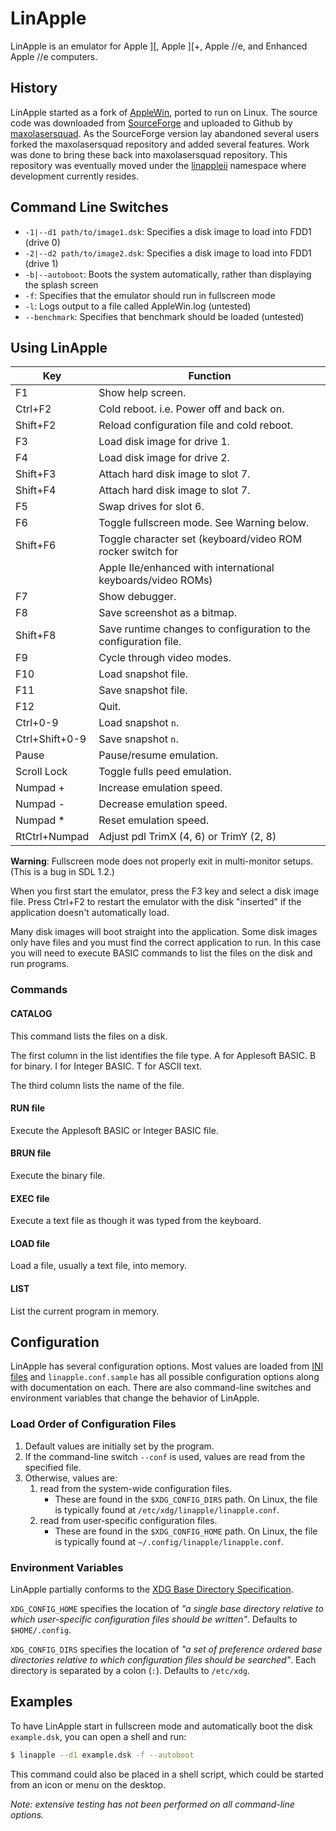 # LinApple

LinApple is an emulator for Apple ][, Apple ][+, Apple //e, and Enhanced Apple //e computers.

## History

LinApple started as a fork of [AppleWin](https://github.com/AppleWin/AppleWin), ported to run on Linux. The source code
was downloaded from [SourceForge](http://linapple.sourceforge.net/) and uploaded to Github by
[maxolasersquad](https://github.com/maxolasersquad). As the SourceForge version lay abandoned several users forked the
maxolasersquad repository and added several features. Work was done to bring these back into maxolasersquad repository.
This repository was eventually moved under the [linappleii](https://github.com/linappleii) namespace where development
currently resides.

## Command Line Switches

* `-1|--d1 path/to/image1.dsk`: Specifies a disk image to load into FDD1 (drive 0)
* `-2|--d2 path/to/image2.dsk`: Specifies a disk image to load into FDD1 (drive 1)
* `-b|--autoboot`: Boots the system automatically, rather than displaying the splash screen
* `-f`: Specifies that the emulator should run in fullscreen mode
* `-l`: Logs output to a file called AppleWin.log (untested)
* `--benchmark`: Specifies that benchmark should be loaded (untested)

## Using LinApple

| Key            | Function                                                         |
| -------------- | -----------------------------------------------------------------|
| F1             | Show help screen.                                                |
| Ctrl+F2        | Cold reboot. i.e. Power off and back on.                         |
| Shift+F2       | Reload configuration file and cold reboot.                       |
| F3             | Load disk image for drive 1.                                     |
| F4             | Load disk image for drive 2.                                     |
| Shift+F3       | Attach hard disk image to slot 7.                                |
| Shift+F4       | Attach hard disk image to slot 7.                                |
| F5             | Swap drives for slot 6.                                          |
| F6             | Toggle fullscreen mode.  See Warning below.                      |
| Shift+F6       | Toggle character set (keyboard/video ROM rocker switch for       |
|                | Apple IIe/enhanced with international keyboards/video ROMs)      |
| F7             | Show debugger.                                                   |
| F8             | Save screenshot as a bitmap.                                     |
| Shift+F8       | Save runtime changes to configuration to the configuration file. |
| F9             | Cycle through video modes.                                       |
| F10            | Load snapshot file.                                              |
| F11            | Save snapshot file.                                              |
| F12            | Quit.                                                            |
| Ctrl+0-9       | Load snapshot `n`.                                               |
| Ctrl+Shift+0-9 | Save snapshot `n`.                                               |
| Pause          | Pause/resume emulation.                                          |
| Scroll Lock    | Toggle fulls peed emulation.                                     |
| Numpad +       | Increase emulation speed.                                        |
| Numpad -       | Decrease emulation speed.                                        |
| Numpad *       | Reset emulation speed.                                           |
| RtCtrl+Numpad  | Adjust pdl TrimX (4, 6) or TrimY (2, 8)                          |

**Warning**: Fullscreen mode does not properly exit in multi-monitor setups.  (This is a bug in SDL 1.2.)

When you first start the emulator, press the F3 key and select a disk image file. Press Ctrl+F2 to restart the emulator
with the disk "inserted" if the application doesn't automatically load.

Many disk images will boot straight into the application. Some disk images only have files and you must find the correct
application to run. In this case you will need to execute BASIC commands to list the files on the disk and run programs.

### Commands

#### CATALOG

This command lists the files on a disk.

The first column in the list identifies the file type. A for Applesoft BASIC. B for binary. I for Integer BASIC. T for
ASCII text.

The third column lists the name of the file.

#### RUN file

Execute the Applesoft BASIC or Integer BASIC file.

#### BRUN file

Execute the binary file.

#### EXEC file

Execute a text file as though it was typed from the keyboard.

#### LOAD file

Load a file, usually a text file, into memory.

#### LIST

List the current program in memory.


## Configuration

LinApple has several configuration options. Most values are loaded from
[INI files](https://en.wikipedia.org/wiki/INI_file) and `linapple.conf.sample`
has all possible configuration options along with documentation on each. There
are also command-line switches and environment variables that change the
behavior of LinApple.

### Load Order of Configuration Files

1. Default values are initially set by the program.
2. If the command-line switch `--conf` is used, values are read from the
   specified file.
3. Otherwise, values are:
   1. read from the system-wide configuration files.
      * These are found in the `$XDG_CONFIG_DIRS` path. On Linux, the file is
        typically found at `/etc/xdg/linapple/linapple.conf`.
   2. read from user-specific configuration files.
      * These are found in the `$XDG_CONFIG_HOME` path. On Linux, the file is
        typically found at `~/.config/linapple/linapple.conf`.


### Environment Variables

LinApple partially conforms to the [XDG Base Directory Specification]().

`XDG_CONFIG_HOME` specifies the location of _"a single base directory relative
to which user-specific configuration files should be written"_.
Defaults to `$HOME/.config`.

`XDG_CONFIG_DIRS` specifies the location of _"a set of preference ordered base
directories relative to which configuration files should be searched"_. Each
directory is separated by a colon (`:`). Defaults to `/etc/xdg`.


[XDG Base Directory Specification]:
  https://specifications.freedesktop.org/basedir-spec/basedir-spec-latest.html


## Examples

To have LinApple start in fullscreen mode and automatically boot the disk
`example.dsk`, you can open a shell and run:

```bash
$ linapple --d1 example.dsk -f --autoboot
```

This command could also be placed in a shell script, which could be started
from an icon or menu on the desktop.

_Note: extensive testing has not been performed on all command-line options._
